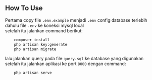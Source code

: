 ## How To Use
Pertama copy file `.env.example` menjadi `.env` config database terlebih dahulu file `.env` ke koneksi mysql local<br>
setelah itu jalankan command berikut:<br>
```sh
    composer install
    php artisan key:generate
    php artisan migrate
```
lalu jalankan query pada file `query.sql` ke database yang digunakan <br>
setelah itu jalankan aplikasi ke port `8000` dengan command:<br>
```sh
    php artisan serve
```
